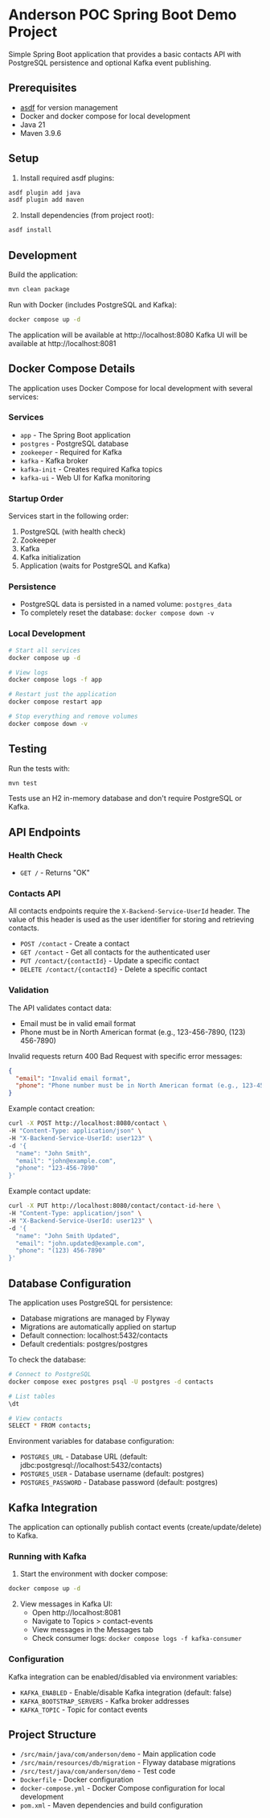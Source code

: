 # Anderson POC Spring Boot Demo Project

Simple Spring Boot application that provides a basic contacts API with PostgreSQL persistence and optional Kafka event publishing.

## Prerequisites

- [asdf](https://asdf-vm.com/) for version management
- Docker and docker compose for local development
- Java 21
- Maven 3.9.6

## Setup

1. Install required asdf plugins:

```bash
asdf plugin add java
asdf plugin add maven
```

2. Install dependencies (from project root):

```bash
asdf install
```

## Development

Build the application:

```bash
mvn clean package
```

Run with Docker (includes PostgreSQL and Kafka):

```bash
docker compose up -d
```

The application will be available at http://localhost:8080
Kafka UI will be available at http://localhost:8081

## Docker Compose Details

The application uses Docker Compose for local development with several services:

### Services

- `app` - The Spring Boot application
- `postgres` - PostgreSQL database
- `zookeeper` - Required for Kafka
- `kafka` - Kafka broker
- `kafka-init` - Creates required Kafka topics
- `kafka-ui` - Web UI for Kafka monitoring

### Startup Order

Services start in the following order:

1. PostgreSQL (with health check)
2. Zookeeper
3. Kafka
4. Kafka initialization
5. Application (waits for PostgreSQL and Kafka)

### Persistence

- PostgreSQL data is persisted in a named volume: `postgres_data`
- To completely reset the database: `docker compose down -v`

### Local Development

```bash
# Start all services
docker compose up -d

# View logs
docker compose logs -f app

# Restart just the application
docker compose restart app

# Stop everything and remove volumes
docker compose down -v
```

## Testing

Run the tests with:

```bash
mvn test
```

Tests use an H2 in-memory database and don't require PostgreSQL or Kafka.

## API Endpoints

### Health Check

- `GET /` - Returns "OK"

### Contacts API

All contacts endpoints require the `X-Backend-Service-UserId` header. The value of this header is used as the user identifier for storing and retrieving contacts.

- `POST /contact` - Create a contact
- `GET /contact` - Get all contacts for the authenticated user
- `PUT /contact/{contactId}` - Update a specific contact
- `DELETE /contact/{contactId}` - Delete a specific contact

### Validation

The API validates contact data:

- Email must be in valid email format
- Phone must be in North American format (e.g., 123-456-7890, (123) 456-7890)

Invalid requests return 400 Bad Request with specific error messages:

```json
{
  "email": "Invalid email format",
  "phone": "Phone number must be in North American format (e.g., 123-456-7890)"
}
```

Example contact creation:

```bash
curl -X POST http://localhost:8080/contact \
-H "Content-Type: application/json" \
-H "X-Backend-Service-UserId: user123" \
-d '{
  "name": "John Smith",
  "email": "john@example.com",
  "phone": "123-456-7890"
}'
```

Example contact update:

```bash
curl -X PUT http://localhost:8080/contact/contact-id-here \
-H "Content-Type: application/json" \
-H "X-Backend-Service-UserId: user123" \
-d '{
  "name": "John Smith Updated",
  "email": "john.updated@example.com",
  "phone": "(123) 456-7890"
}'
```

## Database Configuration

The application uses PostgreSQL for persistence:

- Database migrations are managed by Flyway
- Migrations are automatically applied on startup
- Default connection: localhost:5432/contacts
- Default credentials: postgres/postgres

To check the database:

```bash
# Connect to PostgreSQL
docker compose exec postgres psql -U postgres -d contacts

# List tables
\dt

# View contacts
SELECT * FROM contacts;
```

Environment variables for database configuration:

- `POSTGRES_URL` - Database URL (default: jdbc:postgresql://localhost:5432/contacts)
- `POSTGRES_USER` - Database username (default: postgres)
- `POSTGRES_PASSWORD` - Database password (default: postgres)

## Kafka Integration

The application can optionally publish contact events (create/update/delete) to Kafka.

### Running with Kafka

1. Start the environment with docker compose:

```bash
docker compose up -d
```

2. View messages in Kafka UI:
   - Open http://localhost:8081
   - Navigate to Topics > contact-events
   - View messages in the Messages tab
   - Check consumer logs: `docker compose logs -f kafka-consumer`

### Configuration

Kafka integration can be enabled/disabled via environment variables:

- `KAFKA_ENABLED` - Enable/disable Kafka integration (default: false)
- `KAFKA_BOOTSTRAP_SERVERS` - Kafka broker addresses
- `KAFKA_TOPIC` - Topic for contact events

## Project Structure

- `/src/main/java/com/anderson/demo` - Main application code
- `/src/main/resources/db/migration` - Flyway database migrations
- `/src/test/java/com/anderson/demo` - Test code
- `Dockerfile` - Docker configuration
- `docker-compose.yml` - Docker Compose configuration for local development
- `pom.xml` - Maven dependencies and build configuration
